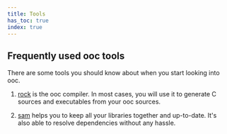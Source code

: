 ```yaml
---
title: Tools
has_toc: true
index: true
---
```


## Frequently used ooc tools

There are some tools you should know about when you start looking into ooc.

 1. [rock](/docs/tools/rock/) is the ooc compiler. In most cases,
   you will use it to generate C sources and executables from your ooc sources.

 2. [sam](/docs/tools/sam/) helps you to keep all your libraries together and up-to-date.
   It's also able to resolve dependencies without any hassle.
